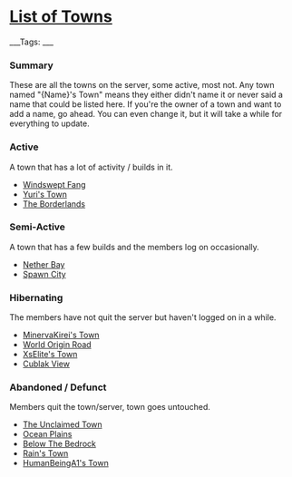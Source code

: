 # [List of Towns](#list-of-towns)
___Tags: ___

### Summary

These are all the towns on the server, some active, most not.
Any town named "{Name}'s Town" means they either didn't name it or never said a name that could be listed here. If you're the owner of a town and want to add a name, go ahead. You can even change it, but it will take a while for everything to update.

### Active

A town that has a lot of activity / builds in it.

*   [Windswept Fang](#windswept-fang)
*   [Yuri's Town](#yuris-town)
*   [The Borderlands](#borderlands)

### Semi-Active

A town that has a few builds and the members log on occasionally.

*   [Nether Bay](#nether-bay)
*   [Spawn City](#spawn-city)

### Hibernating

The members have not quit the server but haven't logged on in a while.

*   [MinervaKirei's Town](#minervakireis-town)
*   [World Origin Road](#world-origin-road)
*   [XsElite's Town](#xselites-town)
*   [Cublak View](#cublak-view)

### Abandoned / Defunct

Members quit the town/server, town goes untouched.

*   [The Unclaimed Town](#the-unclaimed-town)
*   [Ocean Plains](#ocean-plains)
*   [Below The Bedrock](#below-the-bedrock)
*   [Rain's Town](#rains-town)
*   [HumanBeingA1's Town](#humanbeinga1s-town)